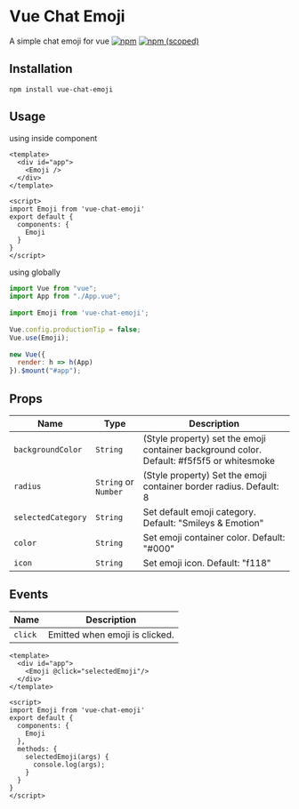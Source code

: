 # Vue Chat Emoji
A simple chat emoji for vue
[![npm](https://img.shields.io/npm/v/vue-chat-emoji)](https://www.npmjs.com/package/vue-chat-emoji)
[![npm (scoped)](https://img.shields.io/badge/npm-vue--chat--emoji-brightgreen.svg)](https://www.npmjs.com/package/vue-chat-emoji)

## Installation
```
npm install vue-chat-emoji
```

## Usage
using inside component
```vue
<template>
  <div id="app">
    <Emoji />
  </div>
</template>

<script>
import Emoji from 'vue-chat-emoji'
export default {
  components: {
    Emoji
  }
}
</script>
```
using globally
```js
import Vue from "vue";
import App from "./App.vue";
 
import Emoji from 'vue-chat-emoji';
 
Vue.config.productionTip = false;
Vue.use(Emoji);
 
new Vue({
  render: h => h(App)
}).$mount("#app");
```

## Props
Name | Type | Description
--- | --- | ---
`backgroundColor` | `String` | (Style property) set the emoji container background color. Default: #f5f5f5 or whitesmoke
`radius` | `String` or `Number` | (Style property) Set the emoji container border radius. Default: 8
`selectedCategory` | `String` | Set default emoji category. Default: "Smileys & Emotion"
`color` | `String` | Set emoji container color. Default: "#000"
`icon` | `String` | Set emoji icon. Default: "f118"

## Events
Name | Description
--- | ---
`click` | Emitted when emoji is clicked. 
```vue
<template>
  <div id="app">
    <Emoji @click="selectedEmoji"/>
  </div>
</template>

<script>
import Emoji from 'vue-chat-emoji'
export default {
  components: {
    Emoji
  },
  methods: {
    selectedEmoji(args) {
      console.log(args);
    }
  }
}
</script>
```